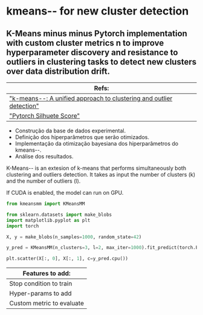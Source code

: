 # kmeans-- for new cluster detection
## K-Means minus minus Pytorch implementation with custom cluster metrics n to improve hyperparameter discovery and resistance to outliers in clustering tasks to detect new clusters over data distribution drift. 

| Refs:                                                                                                            |
| ---------------------------------------------------------------------------------------------------------------- |
| ["k-means--: A unified approach to clustering and outlier detection"](http://users.ics.aalto.fi/gionis/kmmm.pdf) |
| ["Pytorch Silhuete Score"](https://github.com/maxschelski/pytorch-cluster-metrics)                               |

* Construção da base de dados experimental.
* Definição dos hiperparâmetros que serão otimizados.
* Implementação da otimização bayesiana dos hiperparâmetros do kmeans--.
* Análise dos resultados.

K-Means-- is an extesion of k-means that performs simultaneously both clustering and outliers detection. It takes as input the number of clusters (k) and the number of outliers (l).

If CUDA is enabled, the model can run on GPU.

```python
from kmeansmm import KMeansMM
```

```python
from sklearn.datasets import make_blobs
import matplotlib.pyplot as plt
import torch

X, y = make_blobs(n_samples=1000, random_state=42)

y_pred = KMeansMM(n_clusters=3, l=2, max_iter=1000).fit_predict(torch.FloatTensor(X))

plt.scatter(X[:, 0], X[:, 1], c=y_pred.cpu())
```   

| Features to add:          |
| ------------------------- |
| Stop condition to train   |
| Hyper-params to add       |
| Custom metric to evaluate |
